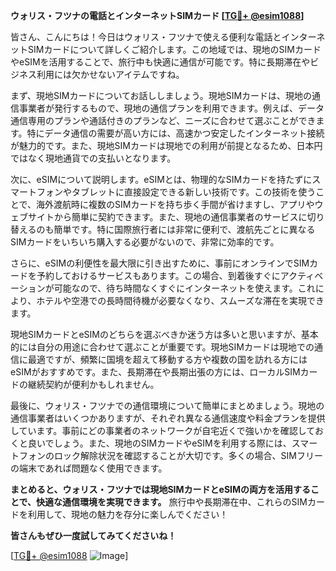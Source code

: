 **ウォリス・フツナの電話とインターネットSIMカード [[TG💪+ @esim1088](https://t.me/s/esim1088)]**

皆さん、こんにちは！今日はウォリス・フツナで使える便利な電話とインターネットSIMカードについて詳しくご紹介します。この地域では、現地のSIMカードやeSIMを活用することで、旅行中も快適に通信が可能です。特に長期滞在やビジネス利用には欠かせないアイテムですね。

まず、現地SIMカードについてお話ししましょう。現地SIMカードは、現地の通信事業者が発行するもので、現地の通信プランを利用できます。例えば、データ通信専用のプランや通話付きのプランなど、ニーズに合わせて選ぶことができます。特にデータ通信の需要が高い方には、高速かつ安定したインターネット接続が魅力的です。また、現地SIMカードは現地での利用が前提となるため、日本円ではなく現地通貨での支払いとなります。

次に、eSIMについて説明します。eSIMとは、物理的なSIMカードを持たずにスマートフォンやタブレットに直接設定できる新しい技術です。この技術を使うことで、海外渡航時に複数のSIMカードを持ち歩く手間が省けますし、アプリやウェブサイトから簡単に契約できます。また、現地の通信事業者のサービスに切り替えるのも簡単です。特に国際旅行者には非常に便利で、渡航先ごとに異なるSIMカードをいちいち購入する必要がないので、非常に効率的です。

さらに、eSIMの利便性を最大限に引き出すために、事前にオンラインでSIMカードを予約しておけるサービスもあります。この場合、到着後すぐにアクティベーションが可能なので、待ち時間なくすぐにインターネットを使えます。これにより、ホテルや空港での長時間待機が必要なくなり、スムーズな滞在を実現できます。

現地SIMカードとeSIMのどちらを選ぶべきか迷う方は多いと思いますが、基本的には自分の用途に合わせて選ぶことが重要です。現地SIMカードは現地での通信に最適ですが、頻繁に国境を超えて移動する方や複数の国を訪れる方にはeSIMがおすすめです。また、長期滞在や長期出張の方には、ローカルSIMカードの継続契約が便利かもしれません。

最後に、ウォリス・フツナでの通信環境について簡単にまとめましょう。現地の通信事業者はいくつかありますが、それぞれ異なる通信速度や料金プランを提供しています。事前にどの事業者のネットワークが自宅近くで強いかを確認しておくと良いでしょう。また、現地のSIMカードやeSIMを利用する際には、スマートフォンのロック解除状況を確認することが大切です。多くの場合、SIMフリーの端末であれば問題なく使用できます。

**まとめると、ウォリス・フツナでは現地SIMカードとeSIMの両方を活用することで、快適な通信環境を実現できます。** 旅行中や長期滞在中、これらのSIMカードを利用して、現地の魅力を存分に楽しんでください！

**皆さんもぜひ一度試してみてくださいね！**

[[TG💪+ @esim1088](https://t.me/s/esim1088) ![Image](https://i.postimg.cc/Y0z9fWf4/image.png)]